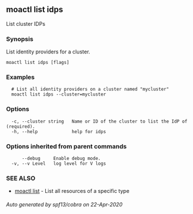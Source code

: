 ## moactl list idps

List cluster IDPs

### Synopsis

List identity providers for a cluster.

```
moactl list idps [flags]
```

### Examples

```
  # List all identity providers on a cluster named "mycluster"
  moactl list idps --cluster=mycluster
```

### Options

```
  -c, --cluster string   Name or ID of the cluster to list the IdP of (required).
  -h, --help             help for idps
```

### Options inherited from parent commands

```
      --debug     Enable debug mode.
  -v, --v Level   log level for V logs
```

### SEE ALSO

* [moactl list](moactl_list.md)	 - List all resources of a specific type

###### Auto generated by spf13/cobra on 22-Apr-2020
